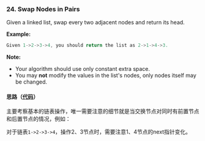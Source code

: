 ### 24. Swap Nodes in Pairs

Given a linked list, swap every two adjacent nodes and return its head.

**Example:**

```java
Given 1->2->3->4, you should return the list as 2->1->4->3.
```

**Note:**

- Your algorithm should use only constant extra space.
- You may **not** modify the values in the list's nodes, only nodes itself may be changed.

#### 思路（[代码](https://github.com/sherlockyb/LeetCode/blob/master/src/main/java/org/sherlockyb/leetcode/linkedlist/swapNodesInPairs/Solution.java)）

主要考察基本的链表操作，唯一需要注意的细节就是当交换节点对同时有前置节点和后置节点的情况，例如：

对于链表`1->2->3->4`，操作2、3节点时，需要注意1、4节点的next指针变化。